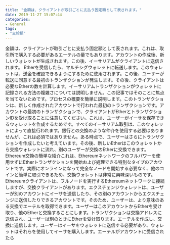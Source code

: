 ```yaml
---
title: "金額は、クライアントが取引ごとに支払う固定額として表されます。"
date: 2019-11-27 15:07:44
categories:
- General
tags:
- "支給額"
---
```


金額は、クライアントが取引ごとに支払う固定額として表されます。これは、取引所で購入する必要があるエーテルの量でもあります。アカウントの作成後、新しいウォレットが生成されます。この後、イーサリアムがクライアントに送信されます。 Etherを受信したら、マルチシグウォレットに転送します。このウォレットは、送金を確認できるようにするために使用されます。この後、ユーザーが転送に同意する最初のトランザクションが発生します。その後、クライアントは必要なEtherの数を計算します。イーサリアムトランザクションがウォレットに記録される方法の複雑さについては説明しません。この記事ではそのことに焦点を当てないためです。プロセスの概要を簡単に説明します。このトランザクションは、新しく作成されたアカウントで行われた最初のトランザクションです。アカウントの最初のトランザクションで、クライアントがEtherとトランザクションIDを受け取ることに注意してください。これは、ユーザーがイーサを保存できるウォレットを作成するためです。すべてのイーサリアム取引は、このウォレットによって直接行われます。銀行との交換のような仲介を使用する必要はありませんが、これは必須ではありません。ある時点で、ユーザーはさらにトランザクションを作成したいと考えています。その後、新しいEtherはこのウォレットから交換ウォレットに流れ、別のユーザーが交換のEtherに交換できます。 Ethereum交換の簡単な紹介これは、Ethereumネットワークのフルパワーを使用せずにEtherトランザクションを開始および処理できる特別なタイプのアカウントです。実際にオンラインになって完全なノードを開始する必要なく、他のコインと簡単に取引できるため、交換ウォレットは非常に興味深いものです。 Ethereumクライアントは、フルノードを実行するEthereumネットワークに接続しますが、交換クライアントがあります。エクスチェンジウォレットは、ユーザーが別のアカウントにイーサを送信したり、その別のアカウントからエクスチェンジに送信したりできるアカウントです。そのため、ユーザーは、より意味のある交換でエーテルを取得できます。ユーザーはこのアカウントからEtherを受け取り、他のEtherと交換することにします。トランザクションは交換アドレスに送信され、ユーザーは別のときにEtherを受け取ります。エーテルを作成し、交換に送信します。ユーザーはイーサをウォレットに送信する必要があり、ウォレットはそれらを使用してイーサを購入します。エーテルがアカウントに受信されたら
